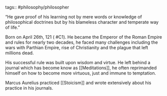 
tags:: #philosophy/philosopher 

“He gave proof of his learning not by mere words or knowledge of philosophical doctrines but by his blameless character and temperate way of life.”

Born on April 26th, 121 ( #C1). He became the Emperor of the Roman Empire and rules for nearly two decades, he faced many challenges including the wars with Parthian Empire, rise of Christianity and the plague that left millions dead.

His successful rule was built upon wisdom and virtue. He left behind a journal which has become know as [[Meditations]], he often reprimanded himself on how to become more virtuous, just and immune to temptation.

Marcus Aurelius practiced [[Stoicism]] and wrote extensively about his practice in his journals.
